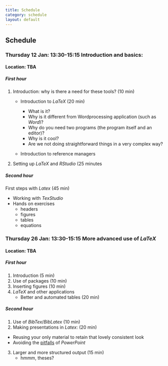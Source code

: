 ```yaml
---
title: Schedule
category: schedule
layout: default
---
```


## Schedule

### Thursday 12 Jan: 13:30-15:15 Introduction and basics:

#### Location: TBA

##### First hour

1.	Introduction: why is there a need for these tools? (10 min)
	- Introduction to *LaTeX* (20 min)
      + What is it? 
	  + Why is it different from Wordprocessing application (such as *Word*)?
      + Why do you need two programs (the program itself and an editor)?
      + Why is it cool?
      + Are we not doing straightforward things in a very complex way?
	
	- Introduction to reference managers
2. Setting up *LaTeX* and *RStudio* (25 minutes	

##### Second hour

First steps with *Latex* (45 min)
  -	Working with *TexStudio*
  -	Hands on exercises 
	+ headers
	+ figures
	+ tables 
	+ equations

### Thursday 26 Jan: 13:30-15:15 More advanced use of *LaTeX*

#### Location: TBA

##### First hour

1.  Introduction (5 min) 
2.	Use of packages (10 min)
3.  Inserting figures (10 min)
4.	*LaTeX* and other applications
	- Better and automated tables (20 min)

##### Second hour

1.	Use of *BibTex*/*BibLatex* (10 min)
2.	Making presentations in *Latex*: (20 min)
  - Reusing your only material to retain that lovely consistent look
  - Avoiding the [pitfalls](http://users.ha.uth.gr/tgd/pt0501/09/Tufte.pdf) of *PowerPoint* 
3.  Larger and more structured output (15 min)
	- hmmm, theses?
